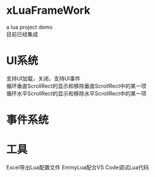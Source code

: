 # xLuaFrameWork
a lua project demo   
目前已经集成  
# UI系统  
支持UI加载，关闭，支持UI事件  
循环垂直ScrollRect的显示和移除垂直ScrollRect中的某一项  
循环水平ScrollRect的显示和移除水平ScrollRect中的某一项
# 事件系统  

# 工具
Excel导出Lua配置文件
EmmyLua配合VS Code调试Lua代码
 

